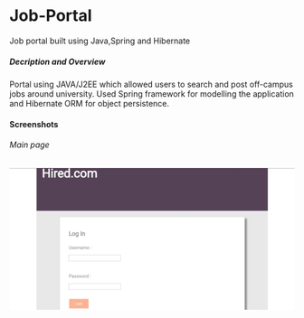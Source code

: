 # Job-Portal
Job portal built using Java,Spring and Hibernate

##### Decription and Overview
Portal using JAVA/J2EE which allowed users to search and post off-campus jobs around university.
Used Spring framework for modelling the application and Hibernate ORM for object persistence.

#### Screenshots
###### Main page
![Main Page](https://github.com/sidk08/Job-Portal/blob/master/Screenshots/mainpage.jpg)
